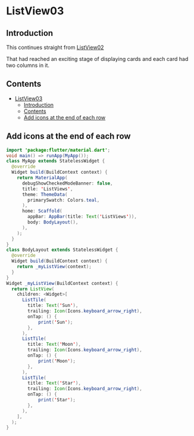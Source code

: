 # ListView03

## Introduction

This continues straight from [ListView02](../ListView02)

That had reached an exciting stage of displaying cards and each card had two columns in it.

## Contents

- [ListView03](#listview03)
  - [Introduction](#introduction)
  - [Contents](#contents)
  - [Add icons at the end of each row](#add-icons-at-the-end-of-each-row)


## Add icons at the end of each row

```java
import 'package:flutter/material.dart';
void main() => runApp(MyApp());
class MyApp extends StatelessWidget {
  @override
  Widget build(BuildContext context) {
    return MaterialApp(
      debugShowCheckedModeBanner: false,
      title: 'ListViews',
      theme: ThemeData(
        primarySwatch: Colors.teal,
      ),
      home: Scaffold(
        appBar: AppBar(title: Text('ListViews')),
        body: BodyLayout(),
      ),
    );
  }
}
class BodyLayout extends StatelessWidget {
  @override
  Widget build(BuildContext context) {
    return _myListView(context);
  }
}
Widget _myListView(BuildContext context) {
  return ListView(
    children: <Widget>[
      ListTile(
        title: Text('Sun'),
        trailing: Icon(Icons.keyboard_arrow_right),
        onTap: () {
            print('Sun');
        },
      ),
      ListTile(
        title: Text('Moon'),
        trailing: Icon(Icons.keyboard_arrow_right),
        onTap: () {
            print('Moon');
        },
      ),
      ListTile(
        title: Text('Star'),
        trailing: Icon(Icons.keyboard_arrow_right),
        onTap: () {
            print('Star');
        },
      ),
    ],
  );
}
```